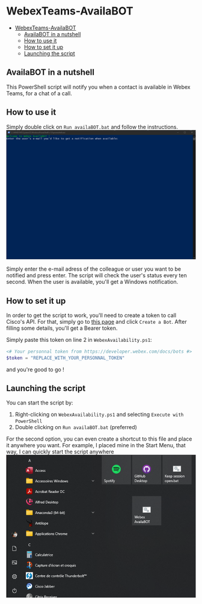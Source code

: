 # WebexTeams-AvailaBOT

- [WebexTeams-AvailaBOT](#webexteams-availabot)
  - [AvailaBOT in a nutshell](#availabot-in-a-nutshell)
  - [How to use it](#how-to-use-it)
  - [How to set it up](#how-to-set-it-up)
  - [Launching the script](#launching-the-script)

## AvailaBOT in a nutshell

This PowerShell script will notify you when a contact is available in Webex Teams, for a chat of a call.

## How to use it

Simply double click on  `Run availaBOT.bat` and follow the instructions.
![image](images/1.%20Homescreen.png?raw=true "Script launched")

Simply enter the e-mail adress of the colleague or user you want to be notified and press enter. The script will check the user's status every ten second.
When the user is available, you'll get a Windows notification.

## How to set it up

In order to get the script to work, you'll need to create a token to call Cisco's API. For that, simply go to [this page](https://developer.webex.com/docs/bots) and click `Create a Bot`.
After filling some details, you'll get a Bearer token.

Simply paste this token on line 2 in `WebexAvailability.ps1`:

```powershell
<# Your personnal token from https://developer.webex.com/docs/bots #>
$token = "REPLACE_WITH_YOUR_PERSONNAL_TOKEN"
```

and you're good to go !

## Launching the script

You can start the script by:
1. Right-clicking on `WebexAvailability.ps1` and selecting `Execute with PowerShell`
2. Double clicking on `Run availaBOT.bat` (preferred)

For the second option, you can even create a shortcut to this file and place it anywhere you want.
For example, I placed mine in the Start Menu, that way, I can quickly start the script anywhere
![image](images/Start%20menu.png?raw=true "Start menu")